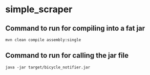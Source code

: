 # simple_scraper

## Command to run for compiling into a fat jar

```
mvn clean compile assembly:single
```
## Command to run for calling the jar file

```
java -jar target/bicycle_notifier.jar
```